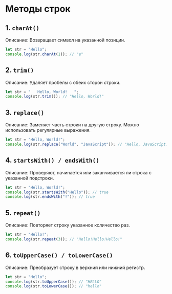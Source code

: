 # Методы строк

## 1. `charAt()`
Описание: Возвращает символ на указанной позиции.
```js
let str = "Hello";
console.log(str.charAt(1)); // "e"
```

## 2. `trim()`
Описание: Удаляет пробелы с обеих сторон строки.
```js
let str = "   Hello, World!   ";
console.log(str.trim()); // "Hello, World!"
```

## 3. `replace()`
Описание: Заменяет часть строки на другую строку. Можно использовать регулярные выражения.
```js
let str = "Hello, World!";
console.log(str.replace("World", "JavaScript")); // "Hello, JavaScript!"
```

## 4. `startsWith() / endsWith()`
Описание: Проверяют, начинается или заканчивается ли строка с указанной подстроки.
```js
let str = "Hello, World!";
console.log(str.startsWith("Hello")); // true
console.log(str.endsWith("!")); // true
```

## 5. `repeat()`
Описание: Повторяет строку указанное количество раз.
```js
let str = "Hello!";
console.log(str.repeat(3)); // "Hello!Hello!Hello!"
```

## 6. `toUpperCase() / toLowerCase()`
Описание: Преобразует строку в верхний или нижний регистр.
```js
let str = "Hello";
console.log(str.toUpperCase()); // "HELLO"
console.log(str.toLowerCase()); // "hello"
```
